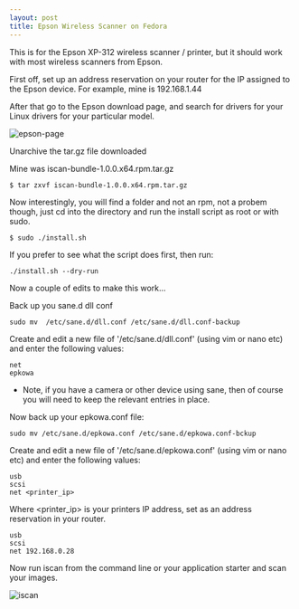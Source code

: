 ```yaml
---
layout: post
title: Epson Wireless Scanner on Fedora
---
```


This is for the Epson XP-312 wireless scanner / printer, but it should work with most wireless scanners from Epson.

First off, set up an address reservation on your router for the IP assigned to the Epson device. For example, mine is 192.168.1.44

After that go to the Epson download page, and search for drivers for your Linux drivers for your particular model.

![epson-page](https://raw.githubusercontent.com/lukehinds/lukehinds.github.io/master/img/epson-page.jpg)


Unarchive the tar.gz file downloaded

Mine was iscan-bundle-1.0.0.x64.rpm.tar.gz
~~~
$ tar zxvf iscan-bundle-1.0.0.x64.rpm.tar.gz
~~~
Now interestingly, you will find a folder and not an rpm, not a probem though, just cd into the directory and run the install script as root or with sudo.
~~~
$ sudo ./install.sh
~~~
If you prefer to see what the script does first, then run:
~~~
./install.sh --dry-run
~~~
Now a couple of edits to make this work...

Back up you sane.d dll conf
~~~
sudo mv  /etc/sane.d/dll.conf /etc/sane.d/dll.conf-backup
~~~
Create and edit a new file of '/etc/sane.d/dll.conf' (using vim or nano etc) and enter the following values:
~~~
net
epkowa
~~~
* Note, if you have a camera or other device using sane, then of course you will need to keep the relevant entries in place.

Now back up your epkowa.conf file:
~~~
sudo mv /etc/sane.d/epkowa.conf /etc/sane.d/epkowa.conf-bckup
~~~
Create and edit a new file of '/etc/sane.d/epkowa.conf' (using vim or nano etc) and enter the following values:
~~~
usb
scsi
net <printer_ip>
~~~
Where <printer_ip> is your printers IP address, set as an address reservation in your router.
~~~
usb
scsi
net 192.168.0.28
~~~

Now run iscan from the command line or your application starter and scan your images.

![iscan](https://raw.githubusercontent.com/lukehinds/lukehinds.github.io/master/img/iscan.jpg)
